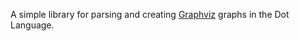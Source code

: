 A simple library for parsing and creating [Graphviz](https://graphviz.org/) graphs in the Dot Language.
